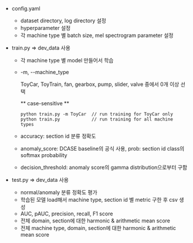 
* config.yaml
    
    * dataset directory, log directory 설정
    * hyperparameter 설정
    * 각 machine type 별 batch size, mel spectrogram parameter 설정 

* train.py => dev_data 사용
    
    * 각 machine type 별 model 만들어서 학습
    * -m, --machine_type
    
        ToyCar, ToyTrain, fan, gearbox, pump, slider, valve 중에서 0개 이상 선택

        ** case-sensitive **
        ```
        python train.py -m ToyCar  // run training for ToyCar only
        python train.py            // run training for all machine types
        ```
    * accuracy: section id 분류 정확도
    * anomaly_score: DCASE baseline의 공식 사용, prob: section id class의 softmax probability
    * decision_threshold: anomaly score의 gamma distribution으로부터 구함

* test.py => dev_data 사용

    * normal/anomaly 분류 정확도 평가
    * 학습된 모델 load해서 machine type, section id 별 metric 구한 후 csv 생성
    * AUC, pAUC, precision, recall, F1 score
    * 전체 domain, section에 대한 harmonic & arithmetic mean score
    * 전체 machine type, domain, section에 대한 harmonic & arithmetic mean score